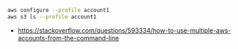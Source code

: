 ```sh
aws configure --profile account1
aws s3 ls --profile account1
```

* https://stackoverflow.com/questions/593334/how-to-use-multiple-aws-accounts-from-the-command-line
